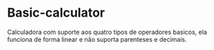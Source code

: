 # Basic-calculator

Calculadora com suporte aos quatro tipos de operadores basicos, ela funciona de forma linear e não suporta parenteses e decimais.
